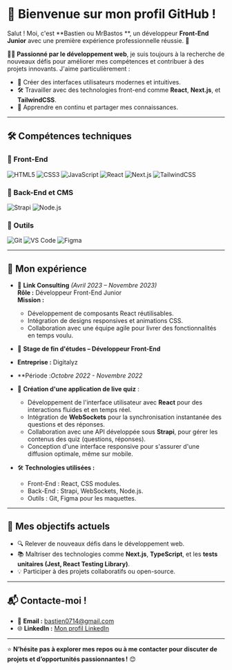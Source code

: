 # 👋 Bienvenue sur mon profil GitHub !

Salut ! Moi, c'est **Bastien ou MrBastos **, un développeur **Front-End Junior** avec une première expérience professionnelle réussie. 🚀

👨‍💻 **Passionné par le développement web**, je suis toujours à la recherche de nouveaux défis pour améliorer mes compétences et contribuer à des projets innovants. J'aime particulièrement :
- 🌟 Créer des interfaces utilisateurs modernes et intuitives.
- 🛠️ Travailler avec des technologies front-end comme **React**, **Next.js**, et **TailwindCSS**.
- 🌱 Apprendre en continu et partager mes connaissances.

---

## 🛠️ Compétences techniques

### 🌟 Front-End
![HTML5](https://img.shields.io/badge/-HTML5-orange?logo=html5)
![CSS3](https://img.shields.io/badge/-CSS3-blue?logo=css3)
![JavaScript](https://img.shields.io/badge/-JavaScript-yellow?logo=javascript)
![React](https://img.shields.io/badge/-React-blue?logo=react)
![Next.js](https://img.shields.io/badge/-Next.js-black?logo=next.js&logoColor=white)
![TailwindCSS](https://img.shields.io/badge/-TailwindCSS-06B6D4?logo=tailwindcss&logoColor=white)

### 🌟 Back-End et CMS
![Strapi](https://img.shields.io/badge/-Strapi-2E7EEA?logo=strapi&logoColor=white)
![Node.js](https://img.shields.io/badge/-Node.js-339933?logo=node.js&logoColor=white)

### 🔧 Outils
![Git](https://img.shields.io/badge/-Git-black?logo=git)
![VS Code](https://img.shields.io/badge/-VS%20Code-blue?logo=visual-studio-code)
![Figma](https://img.shields.io/badge/-Figma-red?logo=figma)


---

## 💼 Mon expérience

- 🏢 **Link Consulting** *(Avril 2023 – Novembre 2023)*  
   **Rôle :** Développeur Front-End Junior  
   **Mission :**
   - Développement de composants React réutilisables.
   - Intégration de designs responsives et animations CSS.
   - Collaboration avec une équipe agile pour livrer des fonctionnalités en temps voulu.

-  🏢 **Stage de fin d'études – Développeur Front-End**
- **Entreprise :** Digitalyz
- **Période :*Octobre 2022 - Novembre 2022* 
- 👾 **Création d'une application de live quiz** :
  - Développement de l'interface utilisateur avec **React** pour des interactions fluides et en temps réel.
  - Intégration de **WebSockets** pour la synchronisation instantanée des questions et des réponses.
  - Collaboration avec une API développée sous **Strapi**, pour gérer les contenus des quiz (questions, réponses).
  - Conception d'une interface responsive pour s'assurer d'une diffusion optimale, même sur mobile.
 
- 🛠️ **Technologies utilisées :**
  - Front-End : React, CSS modules.
  - Back-End : Strapi, WebSockets, Node.js.
  - Outils : Git, Figma pour les maquettes.

---

## 🎯 Mes objectifs actuels

- 🔍 Relever de nouveaux défis dans le développement web.
- 📚 Maîtriser des technologies comme **Next.js**, **TypeScript**, et les **tests unitaires (Jest, React Testing Library)**.
- 💡 Participer à des projets collaboratifs ou open-source.

---

## 📬 Contacte-moi !

- 📧 **Email :** [bastien0714@gmail.com](mailto:ton.email@mail.com)  
- 🌐 **LinkedIn :** [Mon profil LinkedIn](https://linkedin.com/in/bastien-chotin-a884a61b6/)  

---

⭐️ **N’hésite pas à explorer mes repos ou à me contacter pour discuter de projets et d’opportunités passionnantes !** 😊

